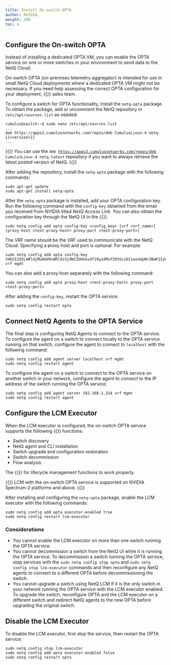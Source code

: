 ```yaml
---
title: Install On-switch OPTA
author: NVIDIA
weight: 280
toc: 4
---
```

## Configure the On-switch OPTA

Instead of installing a dedicated OPTA VM, you can enable the OPTA service on one or more switches in your environment to send data to the NetQ Cloud. 

On-switch OPTA (on-premises telemetry aggregator) is intended for use in small NetQ Cloud deployments where a dedicated OPTA VM might not be necessary. If you need help assessing the correct OPTA configuration for your deployment, {{<exlink url="https://www.nvidia.com/en-us/contact/sales/" text="contact your NVIDIA">}} sales team.

To configure a switch for OPTA functionality, install the `netq-opta` package. To obtain the package, add or uncomment the NetQ repository in `/etc/apt/sources.list` as needed:

```
cumulus@switch:~$ sudo nano /etc/apt/sources.list
...
deb https://apps3.cumulusnetworks.com/repos/deb CumulusLinux-4 netq-{{<version>}}
...
```

{{<notice tip>}}
You can use the <code>deb https://apps3.cumulusnetworks.com/repos/deb CumulusLinux-4 netq-latest</code> repository if you want to always retrieve the latest posted version of NetQ.
{{</notice>}}

After adding the repository, install the `netq-opta` package with the following commands:

```
sudo apt-get update
sudo apt-get install netq-opta
```

After the `netq-opta` package is installed, add your OPTA configuration key. Run the following command with the `config-key` obtained from the email you received from NVIDIA titled _NetQ Access Link_. You can also obtain the configuration key through the NetQ UI in the {{<link title="Premises Management" text="premises management configuration">}}.

```
sudo netq config add opta config-key <config_key> [vrf <vrf_name>] [proxy-host <text-proxy-host> proxy-port <text-proxy-port>] 
```

The VRF name should be the VRF used to communicate with the NetQ Cloud. Specifying a proxy host and port is optional. For example:

```
sudo netq config add opta config-key tHkSI2d3LmRldjMubmV0cWRldi5jdW11bHVasdf29ya3MuY29tGLsDIiwzeUpNc3BwK1IyUjVXY2p2dDdPL3JHS3ZrZ1dDUkpFY2JkMVlQOGJZUW84PTIEZGV2MzoHbmV0cWRldr vrf mgmt
```

You can also add a proxy host separately with the following command:

```
sudo netq config add opta proxy-host <text-proxy-host> proxy-port <text-proxy-port>
```

After adding the `config-key`, restart the OPTA service:

```
sudo netq config restart opta
```

## Connect NetQ Agents to the OPTA Service

The final step is configuring NetQ Agents to connect to the OPTA service. To configure the agent on a switch to connect locally to the OPTA service running on that switch, configure the agent to connect to `localhost` with the following command:

```
sudo netq config add agent server localhost vrf mgmt
sudo netq config restart agent
```

To configure the agent on a switch to connect to the OPTA service on another switch in your network, configure the agent to connect to the IP address of the switch running the OPTA service:

```
sudo netq config add agent server 192.168.1.254 vrf mgmt
sudo netq config restart agent
```

## Configure the LCM Executor

When the LCM executor is configured, the on-switch OPTA service supports the following {{<link title="Lifecycle Management" text="lifecycle management">}} functions:

- Switch discovery
- NetQ agent and CLI installation
- Switch upgrade and configuration restoration
- Switch decommission
- Flow analysis

The {{<link title="Install On-switch OPTA/#connect-netq-agents-to-the-opta-service" text="NetQ Agent must be running">}} for lifecycle management functions to work properly. 

{{<notice note>}}
LCM with the on-switch OPTA service is supported on NVIDIA Spectrum-2 platforms and above.
{{</notice>}}

After installing and configuring the `netq-opta` package, enable the LCM executor with the following commands:

```
sudo netq config add opta executor-enabled true
sudo netq config restart lcm-executor
```
### Considerations

- You cannot enable the LCM executor on more than one switch running the OPTA service.
- You cannot decommission a switch from the NetQ UI while it is running the OPTA service. To decommission a switch running the OPTA service, stop services with the `sudo netq config stop opta` and `sudo netq config stop lcm-executor` commands and then reconfigure any NetQ agents to connect to a different OPTA before decommissioning the switch.
- You cannot upgrade a switch using NetQ LCM if it is the only switch in your network running the OPTA service with the LCM executor enabled. To upgrade the switch, reconfigure OPTA and the LCM executor on a different switch and redirect NetQ agents to the new OPTA before upgrading the original switch.

## Disable the LCM Executor

To disable the LCM executor, first stop the service, then restart the OPTA service:

```
sudo netq config stop lcm-executor
sudo netq config add opta executor-enabled false
sudo netq config restart opta
```